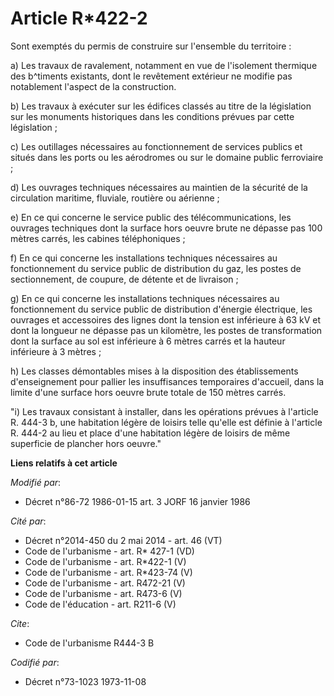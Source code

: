 # Article R*422-2

Sont exemptés du permis de construire sur l'ensemble du territoire :

a) Les travaux de ravalement, notamment en vue de l'isolement thermique des b^timents existants, dont le revêtement extérieur
ne modifie pas notablement l'aspect de la construction.

b) Les travaux à exécuter sur les édifices classés au titre de la législation sur les monuments historiques dans les
conditions prévues par cette législation ;

c) Les outillages nécessaires au fonctionnement de services publics et situés dans les ports ou les aérodromes ou sur le
domaine public ferroviaire ;

d) Les ouvrages techniques nécessaires au maintien de la sécurité de la circulation maritime, fluviale, routière ou
aérienne ;

e) En ce qui concerne le service public des télécommunications, les ouvrages techniques dont la surface hors oeuvre brute ne
dépasse pas 100 mètres carrés, les cabines téléphoniques ;

f) En ce qui concerne les installations techniques nécessaires au fonctionnement du service public de distribution du gaz,
les postes de sectionnement, de coupure, de détente et de livraison ;

g) En ce qui concerne les installations techniques nécessaires au fonctionnement du service public de distribution d'énergie
électrique, les ouvrages et accessoires des lignes dont la tension est inférieure à 63 kV et dont la longueur ne dépasse pas
un kilomètre, les postes de transformation dont la surface au sol est inférieure à 6 mètres carrés et la hauteur inférieure à
3 mètres ;

h) Les classes démontables mises à la disposition des établissements d'enseignement pour pallier les insuffisances
temporaires d'accueil, dans la limite d'une surface hors oeuvre brute totale de 150 mètres carrés.

"i) Les travaux consistant à installer, dans les opérations prévues à l'article R. 444-3 b, une habitation légère de loisirs
telle qu'elle est définie à l'article R. 444-2 au lieu et place d'une habitation légère de loisirs de même superficie de
plancher hors oeuvre."

**Liens relatifs à cet article**

_Modifié par_:

  - Décret n°86-72 1986-01-15 art. 3 JORF 16 janvier 1986

_Cité par_:

  - Décret n°2014-450 du 2 mai 2014 - art. 46 (VT)
  - Code de l'urbanisme - art. R* 427-1 (VD)
  - Code de l'urbanisme - art. R*422-1 (V)
  - Code de l'urbanisme - art. R*423-74 (V)
  - Code de l'urbanisme - art. R472-21 (V)
  - Code de l'urbanisme - art. R473-6 (V)
  - Code de l'éducation - art. R211-6 (V)

_Cite_:

  - Code de l'urbanisme R444-3 B

_Codifié par_:

  - Décret n°73-1023 1973-11-08
